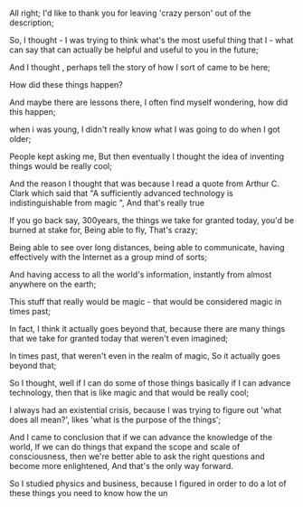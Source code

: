 All right;
I'd like to thank you for leaving 'crazy person' out of the description;

So, I thought - I was trying to think what's the most useful thing that I - what can say that can actually be helpful and useful to you in the future;

And I thought , perhaps tell the story of how I sort of came to be here;

How did these things happen?

And maybe there are lessons there, I often find myself wondering, how did this happen;

when i was young, I didn't  really know what I was going to do when I got older;

People kept asking me, But then eventually I thought the idea of inventing things would be really cool;

And the reason I thought that was because I read a quote from Arthur C. Clark which said that "A sufficiently advanced technology is indistinguishable from magic ", And that's really true

If you go back say, 300years, the things we take for granted today, you'd be burned at stake for, Being able to fly, That's crazy;

Being able to see over long distances, being able to communicate, having effectively with the Internet as a group mind of sorts;

And having access to all the world's information, instantly from almost anywhere on the earth;

This stuff that really would be magic - that would be considered magic in times past;

In fact, I think it actually goes beyond that, because there are many things that we take for granted today that weren't even imagined;

In times past, that weren't even in the realm of magic, So it actually goes beyond that;

So I thought, well if I can do some of those things basically if I can advance technology, then that is like magic and that would be really cool;

I always had an existential crisis, because I was trying  to figure out 'what does all mean?', likes 'what is the purpose of the things';

And I came to conclusion that if we can advance the knowledge of the world, If we can do things that expand the scope and scale of consciousness, then we're better able to ask the right questions and become more enlightened, And that's the only way forward.

So I studied physics and business, because I figured in order to do a lot of these things you need to know how the un


